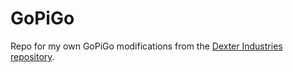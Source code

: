 # GoPiGo
Repo for my own GoPiGo modifications from 
the [Dexter Industries repository](https://github.com/DexterInd/GoPiGo).
